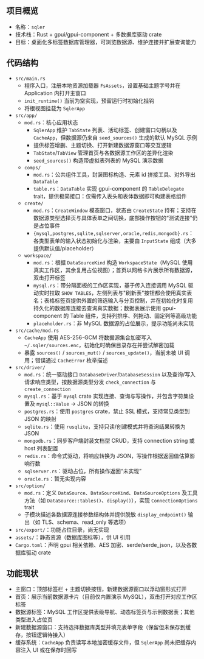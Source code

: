 ## 项目概览
- 名称：`sqler`
- 技术栈：Rust + gpui/gpui-component + 多数据库驱动 crate
- 目标：桌面化多标签数据库管理器，可浏览数据源、维护连接并扩展查询能力

## 代码结构
- `src/main.rs`
  - 程序入口，注册本地资源加载器 `FsAssets`，设置基础主题字号并在 Application 内打开主窗口
  - `init_runtime()` 当前为空实现，预留运行时初始化挂钩
  - 将根视图挂载为 `SqlerApp`
- `src/app/`
  - `mod.rs`：核心应用状态
    - `SqlerApp` 维护 `TabState` 列表、活动标签、创建窗口句柄以及 `CacheApp`，但数据源仍来自 `seed_sources()` 生成的默认 MySQL 示例
    - 提供标签增删、主题切换、打开新建数据源窗口等交互逻辑
    - `TabState`/`TabView` 管理首页与各数据源工作区的差异化渲染
    - `seed_sources()` 构造带虚拟表列表的 MySQL 演示数据
  - `comps/`
    - `mod.rs`：公共组件工具，封装图标构造、元素 id 拼接工具、对外导出 `DataTable`
    - `table.rs`：`DataTable` 实现 gpui-component 的 `TableDelegate` trait，提供极简接口：仅需传入表头和表体数据即可构建表格组件
  - `create/`
    - `mod.rs`：`CreateWindow` 模态窗口，状态由 `CreateState` 持有；支持在数据源类型选择页与具体表单之间切换，底部操作按钮的“测试连接”仍是占位事件
    - `{mysql,postgres,sqlite,sqlserver,oracle,redis,mongodb}.rs`：各类型表单的输入状态初始化与渲染，主要由 `InputState` 组成（大多提供默认值/placeholder）
  - `workspace/`
    - `mod.rs`：根据 `DataSourceKind` 构造 `WorkspaceState`（MySQL 使用真实工作区，其余复用占位视图）；首页以网格卡片展示所有数据源，双击打开标签
    - `mysql.rs`：带分隔面板的工作区实现，基于传入连接调用 MySQL 驱动实时拉取 `SHOW TABLES`，左侧列表与"刷新表"按钮都会使用真实表名；表格标签页提供外置的筛选输入与分页控制，并在初始化时复用持久化的数据库连接去查询真实数据；数据表展示使用 gpui-component 的 Table 组件，支持列排序、列拖动、固定列等高级功能
    - `placeholder.rs`：非 MySQL 数据源的占位展示，提示功能尚未实现
- `src/cache/mod.rs`
  - `CacheApp` 使用 AES-256-GCM 将数据源集合加密写入 `~/.sqler/sources.enc`，初始化时确保目录存在并尝试解密加载
  - 暴露 `sources()` / `sources_mut()` / `sources_update()`，当前未被 UI 调用；错误通过 `CacheError` 枚举描述
- `src/driver/`
  - `mod.rs`：统一驱动接口 `DatabaseDriver`/`DatabaseSession` 以及查询/写入请求响应类型，按数据源类型分发 `check_connection` 与 `create_connection`
  - `mysql.rs`：基于 `mysql` crate 实现连接、查询与写操作，并包含字符集设置及 `mysql::Value` -> JSON 的转换
  - `postgres.rs`：使用 `postgres` crate，禁止 SSL 模式，支持常见类型到 JSON 的映射
  - `sqlite.rs`：使用 `rusqlite`，支持只读/创建模式并将查询结果转换为 JSON
  - `mongodb.rs`：同步客户端封装文档型 CRUD，支持 connection string 或 host 列表配置
  - `redis.rs`：命令式驱动，将响应转换为 JSON，写操作根据返回值估算影响行数
  - `sqlserver.rs`：驱动占位，所有操作返回“未实现”
  - `oracle.rs`：暂无实现内容
- `src/option/`
  - `mod.rs`：定义 `DataSource`、`DataSourceKind`、`DataSourceOptions` 及工具方法（如 `DataSource::tables()`、`display()`），实现 `ConnectionOptions` trait
  - 子模块描述各数据源连接参数结构体并提供脱敏 `display_endpoint()` 输出（如 TLS、schema、read_only 等选项）
- `src/export/`：功能占位目录，尚无实现
- `assets/`：静态资源（数据库图标等），供 UI 引用
- `Cargo.toml`：声明 gpui 相关依赖、AES 加密、serde/serde_json，以及各数据库驱动 crate

## 功能现状
- 主窗口：顶部标签栏 + 主题切换按钮，新建数据源窗口以浮动窗形式打开
- 首页：展示当前数据源卡片（目前仅内置演示 MySQL），双击打开对应工作区标签
- 数据源标签：MySQL 工作区提供表级导航、动态标签页与示例数据表；其他类型进入占位页
- 新建数据源窗口：支持选择数据库类型并填充表单字段（保留但未保存到缓存，按钮逻辑待接入）
- 缓存系统：`CacheApp` 负责读写本地加密缓存文件，但 `SqlerApp` 尚未把缓存内容注入 UI 或在保存时回写
